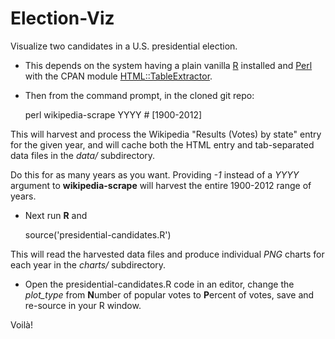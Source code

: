 Election-Viz
============

Visualize two candidates in a U.S. presidential election.

* This depends on the system having a plain vanilla
[R](http://cran.r-project.org/mirrors.html) installed and
[Perl](http://www.perl.org/get.html) with the CPAN module
[HTML::TableExtractor](https://metacpan.org/module/HTML::TableExtractor).

* Then from the command prompt, in the cloned git repo:

    perl wikipedia-scrape YYYY  # [1900-2012]

This will harvest and process the Wikipedia "Results (Votes) by state" entry for
the given year, and will cache both the HTML entry and tab-separated data files
in the *data/* subdirectory.

Do this for as many years as you want.  Providing *-1* instead of a *YYYY*
argument to **wikipedia-scrape** will harvest the entire 1900-2012 range of years.

* Next run **R** and

    source('presidential-candidates.R')

This will read the harvested data files and produce individual *PNG* charts for
each year in the *charts/* subdirectory.

* Open the presidential-candidates.R code in an editor, change the *plot_type*
from **N**umber of popular votes to **P**ercent of votes, save and re-source in
your R window.

Voilà!
